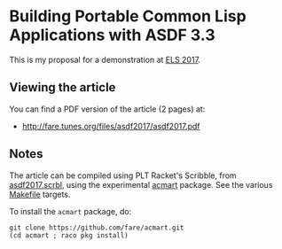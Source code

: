 Building Portable Common Lisp Applications with ASDF 3.3
========================================================

This is my proposal for a demonstration at
[ELS 2017](http://2017.programmingconference.org/track/els-2017).

Viewing the article
-------------------

You can find a PDF version of the article (2 pages) at:

  * http://fare.tunes.org/files/asdf2017/asdf2017.pdf


Notes
-----

The article can be compiled using PLT Racket's Scribble, from
[asdf2017.scrbl](https://github.com/fare/asdf2017/blob/master/asdf2017.scrbl),
using the experimental [acmart](https://github.com/fare/acmart) package.
See the various [Makefile](https://github.com/fare/asdf2017/blob/master/Makefile) targets.

To install the `acmart` package, do:

    git clone https://github.com/fare/acmart.git
    (cd acmart ; raco pkg install)
